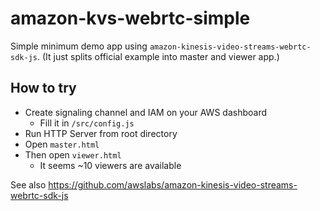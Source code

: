 # amazon-kvs-webrtc-simple

Simple minimum demo app using `amazon-kinesis-video-streams-webrtc-sdk-js`.
(It just splits official example into master and viewer app.)

## How to try

- Create signaling channel and IAM on your AWS dashboard
  - Fill it in `/src/config.js`
- Run HTTP Server from root directory
- Open `master.html`
- Then open `viewer.html`
  - It seems ~10 viewers are available

See also https://github.com/awslabs/amazon-kinesis-video-streams-webrtc-sdk-js
